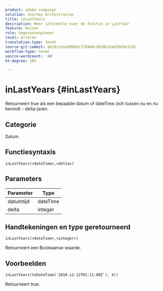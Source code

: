 ```yaml
---
product: adobe campaign
solution: Journey Orchestration
title: inLastYears
description: Meer informatie over de functie in LastYear
feature: Reizen
role: Gegevensengineer
level: Ervaren
translation-type: tm+mt
source-git-commit: ab19cc5a3d998d1178984c5028b1ba650d3e1292
workflow-type: tm+mt
source-wordcount: '48'
ht-degree: 10%

---
```



# inLastYears {#inLastYears}

Retourneert true als een bepaalde datum of dateTime zich tussen nu en nu bevindt - delta-jaren.

## Categorie

Datum

## Functiesyntaxis

`inLastYears(<dateTime>,<delta>)`

## Parameters

| Parameter | Type |
|-----------|------------------|
| datumtijd | dateTime |
| delta | integer |

## Handtekeningen en type geretourneerd

`inLastYears(<dateTime>,<integer>)`

Retourneert een Booleaanse waarde.

## Voorbeelden

`inLastYears(toDateTime('2010-12-12T01:11:00Z'), 4))`

Retourneert true.
